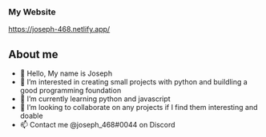 ### My Website
https://joseph-468.netlify.app/
## About me
- 👋 Hello, My name is Joseph
- 👀 I’m interested in creating small projects with python and buildling a good programming foundation
- 🌱 I’m currently learning python and javascript
- 💞️ I’m looking to collaborate on any projects if I find them interesting and doable
- 📫 Contact me @joseph_468#0044 on Discord
